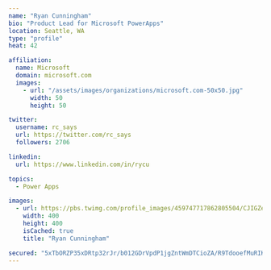 ```yaml
---
name: "Ryan Cunningham"
bio: "Product Lead for Microsoft PowerApps"
location: Seattle, WA
type: "profile"
heat: 42

affiliation:
  name: Microsoft
  domain: microsoft.com
  images:
    - url: "/assets/images/organizations/microsoft.com-50x50.jpg"
      width: 50
      height: 50

twitter:
  username: rc_says
  url: https://twitter.com/rc_says
  followers: 2706

linkedin:
  url: https://www.linkedin.com/in/rycu

topics:
  - Power Apps

images:
  - url: https://pbs.twimg.com/profile_images/459747717862805504/CJIGZejd_400x400.png
    width: 400
    height: 400
    isCached: true
    title: "Ryan Cunningham"

secured: "5xTbORZP35xDRtp32rJr/b012GDrVpdP1jgZntWmDTCioZA/R9TdooefMuRIKvypZlcpIkNKBuzlOeR9IflGRup8v/Ju9FOqecdh5za9O0J7PDOnKUA7uAM0sE2ooqjb4jypMFnOgzetC2OoUfumCbTR8oelU3LUYEg7Dnm5NvGrZIVyQJNqqdk9bf5qE9BkPmx9atT/27FtqR8qInixCBb7X9ngLqy/X37bUbjtV4VqJeqDdoKB10L4bR8ZyXrRcuKocb/fPfRd2BgaiGkqwsS5n8Dl2+rhZ7f7ftnDqe3GYJ2ZZ8RdEpdNB1o13hzziIH1MA7EEl5ORnyS2pvzm0kV2MZ6wvrzpureGYTYIqSvDu1RuwPMZ0+cXsNdmKXsiHEPDHCl7aOWxmorOhHr6EszdKrR8Md/dcDjZ9SF3RM=;Gaj3ykBRGRyt4qXo1+HLJg=="
---
```


